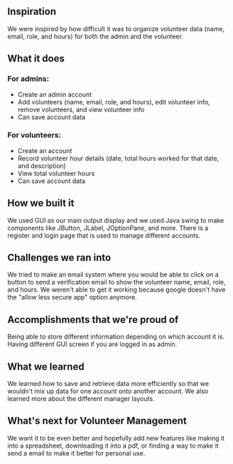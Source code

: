 ## Inspiration
We were inspired by how difficult it was to organize volunteer data (name, email, role, and hours) for both the admin and the volunteer.
## What it does
### For admins:
- Create an admin account
- Add volunteers (name, email, role, and hours), edit volunteer info, remove volunteers, and view volunteer info
- Can save account data
### For volunteers:
- Create an account
- Record volunteer hour details (date, total hours worked for that date, and description)
- View total volunteer hours
- Can save account data
## How we built it
We used GUI as our main output display and we used Java swing to make components like JButton, JLabel, JOptionPane, and more. 
There is a register and login page that is used to manage different accounts.
## Challenges we ran into
We tried to make an email system where you would be able to click on a button to send a verification email to show the volunteer name, email, role, and hours. We weren't able to get it working because google doesn't have the "allow less secure app" option anymore. 
## Accomplishments that we're proud of
Being able to store different information depending on which account it is.
Having different GUI screen if you are logged in as admin.
## What we learned
We learned how to save and retrieve data more efficiently so that we wouldn't mix up data for one account onto another account. We also learned more about the different manager layouts.
## What's next for Volunteer Management
We want it to be even better and hopefully add new features like making it into a spreadsheet, downloading it into a pdf, or finding a way to make it send a email to make it better for personal use.
